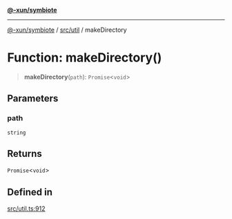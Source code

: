 [**@-xun/symbiote**](../../../README.md)

***

[@-xun/symbiote](../../../README.md) / [src/util](../README.md) / makeDirectory

# Function: makeDirectory()

> **makeDirectory**(`path`): `Promise`\<`void`\>

## Parameters

### path

`string`

## Returns

`Promise`\<`void`\>

## Defined in

[src/util.ts:912](https://github.com/Xunnamius/symbiote/blob/26e756362a16f050e03cef2c4c582d94e29614cd/src/util.ts#L912)

